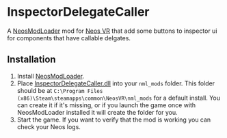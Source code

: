 # InspectorDelegateCaller

A [NeosModLoader](https://github.com/zkxs/NeosModLoader) mod for [Neos VR](https://neos.com/) that add some buttons to inspector ui for components that have callable delgates.

## Installation
1. Install [NeosModLoader](https://github.com/zkxs/NeosModLoader).
1. Place [InspectorDelegateCaller.dll](https://github.com/eia485/NeosInspectorDelegateCaller/releases/latest/download/InspectorDelegateCaller.dll) into your `nml_mods` folder. This folder should be at `C:\Program Files (x86)\Steam\steamapps\common\NeosVR\nml_mods` for a default install. You can create it if it's missing, or if you launch the game once with NeosModLoader installed it will create the folder for you.
1. Start the game. If you want to verify that the mod is working you can check your Neos logs.

